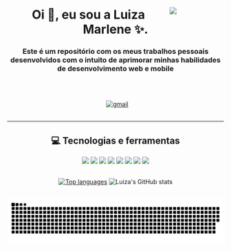 <div align="center" >
	<img align="right" src="https://octocat-generator-assets.githubusercontent.com/my-octocat-1621019343670.png" width='25%'/>
	<div align="left" >
		<h1 align="center" >Oi 👋, eu sou a Luiza Marlene ✨.</h1>
		<h3 align="center" > Este é um repositório com os meus trabalhos pessoais desenvolvidos com o intuito de aprimorar minhas habilidades de desenvolvimento web e mobile </h3>
		
</div>	

<br></br>
<div align="center">
	
  <a href="https://www.linkedin.com/in/luizamarlene">
  <img alt="" src="https://img.shields.io/badge/LinkedIn-0077B5?style=for-the-badge&logo=linkedin&logoColor=white" width="90"/></a>
  <a href="https://www.instagram.com/tuiza_99/">
  <img alt="" src="https://img.shields.io/badge/Instagram-E4405F?style=for-the-badge&logo=instagram&logoColor=white" width="100"/></a>
  <a href='mailto:luiza8.marlene@gmail.com'>
  <img alt="gmail" src="https://img.shields.io/badge/Gmail-D14836?style=for-the-badge&logo=gmail&logoColor=white" width="70"//></a>

		
</div>
</br>

---  


## 💻 Tecnologias e ferramentas
	
<div align='center'>
<img src = "https://cdn.jsdelivr.net/gh/devicons/devicon/icons/javascript/javascript-original.svg" width='30' />
<img src = "https://cdn.jsdelivr.net/gh/devicons/devicon/icons/css3/css3-plain-wordmark.svg" width='30' />
<img src = "https://cdn.jsdelivr.net/gh/devicons/devicon/icons/html5/html5-plain-wordmark.svg" width='30' />


<img src = "https://cdn.jsdelivr.net/gh/devicons/devicon/icons/canva/canva-original.svg" width='30' />
<img src = "https://cdn.jsdelivr.net/gh/devicons/devicon/icons/figma/figma-original.svg" width='30' />


<img src = "https://cdn.jsdelivr.net/gh/devicons/devicon/icons/react/react-original-wordmark.svg" width='30' />
<img src = "https://cdn.jsdelivr.net/gh/devicons/devicon/icons/android/android-original-wordmark.svg" width='30' />
<img src = "https://cdn.jsdelivr.net/gh/devicons/devicon/icons/arduino/arduino-original-wordmark.svg" width='30' />

	

</div>

##
[![Top languages](https://github-readme-stats.vercel.app/api/top-langs/?username=luizamarlene&layout=compact&theme=radical&locale=pt-br)](https://github.com/luizamarlene/github-readme-stats)
![Luiza's GitHub stats](https://github-readme-stats.vercel.app/api?username=luizamarlene&show_icons=true&theme=radical&count_private=true&hide=p&locale=pt-br)
<br></br>


![Snake animation](https://github.com/luizamarlene/luizamarlene/blob/output/github-contribution-grid-snake.svg)


  



